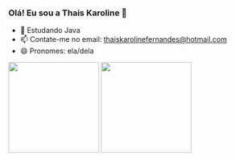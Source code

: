 ### Olá! Eu sou a Thais Karoline 👋

- 🌱 Estudando Java 
- 📫 Contate-me no email: thaiskarolinefernandes@hotmail.com
- 😄 Pronomes: ela/dela


<div>
  <a href="https://github.com/thaiskaroline"> </a>
  <img height="180em"src="https://github-readme-stats.vercel.app/apithaiskaroline=anuraghazra&show_icons=true&theme=dark#gh-dark-mode-only https://github.com/anuraghazra/github-readme-stats#gh-dark-mode-only"/>
  <img height="180em"src="https://github-readme-stats.vercel.app/apithaiskaroline=anuraghazra&show_icons=true&theme=default#gh-light-mode-only)](https://github.com/anuraghazra/github-readme-stats#gh-light-mode-only"/>    
</div>
